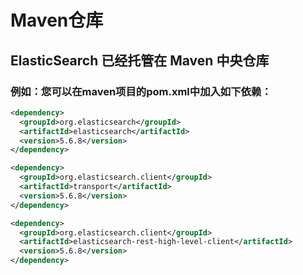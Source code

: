 # Maven仓库

## ElasticSearch 已经托管在 Maven 中央仓库

### 例如：您可以在maven项目的pom.xml中加入如下依赖：

```xml
<dependency>
  <groupId>org.elasticsearch</groupId>
  <artifactId>elasticsearch</artifactId>
  <version>5.6.8</version>
</dependency>
```

```xml
<dependency>
  <groupId>org.elasticsearch.client</groupId>
  <artifactId>transport</artifactId>
  <version>5.6.8</version>
</dependency>
```

```xml
<dependency>
  <groupId>org.elasticsearch.client</groupId>
  <artifactId>elasticsearch-rest-high-level-client</artifactId>
  <version>5.6.8</version>
</dependency>
```
